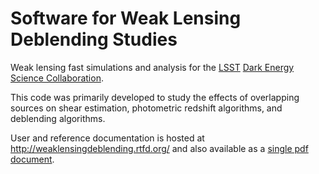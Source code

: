 Software for Weak Lensing Deblending Studies
============================================

Weak lensing fast simulations and analysis for the [LSST](http://www.lsst.org/lsst/) [Dark Energy Science Collaboration](http://www.lsst-desc.org/).

This code was primarily developed to study the effects of overlapping sources on shear estimation,
photometric redshift algorithms, and deblending algorithms.

User and reference documentation is hosted at http://weaklensingdeblending.rtfd.org/ and also available as a [single pdf document](https://readthedocs.org/projects/weaklensingdeblending/downloads/pdf/latest/).
